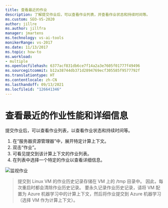 ```yaml
---
title: 查看最近的作业
description: 了解提交作业后，可以查看作业列表，并查看作业状态和持续时间等。
ms.custom: SEO-VS-2020
author: jillre
ms.author: jillfra
manager: jmartens
ms.technology: vs-ai-tools
monikerRange: vs-2017
ms.date: 11/13/2017
ms.topic: how-to
ms.workload:
- multiple
ms.openlocfilehash: 6377acf831db6ce7f14a2a3e7605f01777f49496
ms.sourcegitcommit: b12a38744db371d2894769ecf305585f9577792f
ms.translationtype: HT
ms.contentlocale: zh-CN
ms.lasthandoff: 09/13/2021
ms.locfileid: "126641346"
---
```

# <a name="view-recent-job-performance-and-details"></a>查看最近的作业性能和详细信息

提交作业后，可以查看作业列表，以查看作业状态和持续时间等。

1. 在“服务器资源管理器”中，展开特定计算上下文。
2. 双击“作业”。
3. 可看见提交到该计算上下文的作业列表。
4. 在列表中选择一个特定的作业以查看详细信息。

![监视作业](media/job-details/monitor-jobs.png)

> 提交到 Linux VM 的作业历史记录存储在 VM 上的 /tmp 目录中。 因此，每次重启时都会清除作业历史记录。 要永久记录作业历史记录，请将 VM 配置为 Azure 机器学习中的计算上下文，然后将作业提交到 Azure 机器学习（选择 VM 作为计算上下文）。
